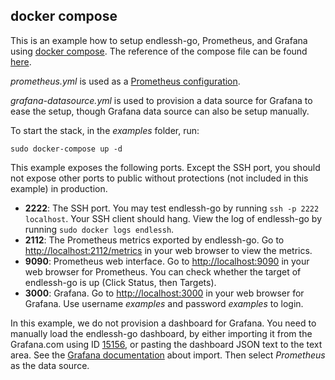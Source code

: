 ## docker compose

This is an example how to setup endlessh-go, Prometheus, and Grafana using [docker compose](https://docs.docker.com/compose/). The reference of the compose file can be found [here](https://docs.docker.com/compose/compose-file/).

*prometheus.yml* is used as a [Prometheus configuration](https://prometheus.io/docs/prometheus/latest/configuration/configuration/).

*grafana-datasource.yml* is used to provision a data source for Grafana to ease the setup, though Grafana data source can also be setup manually.

To start the stack, in the *examples* folder, run:

```
sudo docker-compose up -d
```

This example exposes the following ports. Except the SSH port, you should not expose other ports to public without protections (not included in this example) in production.

* **2222**: The SSH port. You may test endlessh-go by running `ssh -p 2222 localhost`. Your SSH client should hang. View the log of endlessh-go by running `sudo docker logs endlessh`.
* **2112**: The Prometheus metrics exported by endlessh-go. Go to [http://localhost:2112/metrics](http://localhost:2112/metrics) in your web browser to view the metrics.
* **9090**: Prometheus web interface. Go to [http://localhost:9090](http://localhost:9090) in your web browser for Prometheus. You can check whether the target of endlessh-go is up (Click Status, then Targets).
* **3000**: Grafana. Go to [http://localhost:3000](http://localhost:3000) in your web browser for Grafana. Use username *examples* and password *examples* to login.

In this example, we do not provision a dashboard for Grafana. You need to manually load the endlessh-go dashboard, by either importing it from the Grafana.com using ID [15156](https://grafana.com/grafana/dashboards/15156), or pasting the dashboard JSON text to the text area. See the [Grafana documentation](https://grafana.com/docs/grafana/latest/dashboards/export-import/) about import. Then select *Prometheus* as the data source.
